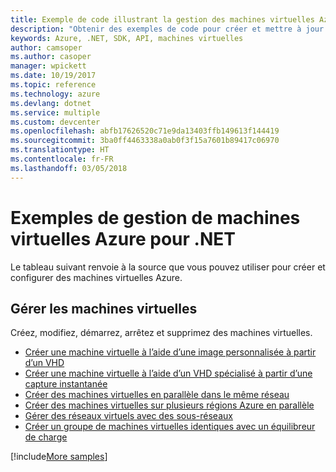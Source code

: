 ```yaml
---
title: Exemple de code illustrant la gestion des machines virtuelles Azure avec .NET
description: "Obtenir des exemples de code pour créer et mettre à jour des machines virtuelles Azure à l’aide de .NET"
keywords: Azure, .NET, SDK, API, machines virtuelles
author: camsoper
ms.author: casoper
manager: wpickett
ms.date: 10/19/2017
ms.topic: reference
ms.technology: azure
ms.devlang: dotnet
ms.service: multiple
ms.custom: devcenter
ms.openlocfilehash: abfb17626520c71e9da13403ffb149613f144419
ms.sourcegitcommit: 3ba0ff4463338a0ab0f3f15a7601b89417c06970
ms.translationtype: HT
ms.contentlocale: fr-FR
ms.lasthandoff: 03/05/2018
---
```

# <a name="azure-virtual-machine-management-samples-for-net"></a>Exemples de gestion de machines virtuelles Azure pour .NET

Le tableau suivant renvoie à la source que vous pouvez utiliser pour créer et configurer des machines virtuelles Azure.

## <a name="manage-virtual-machines"></a>Gérer les machines virtuelles

Créez, modifiez, démarrez, arrêtez et supprimez des machines virtuelles.

* [Créer une machine virtuelle à l’aide d’une image personnalisée à partir d’un VHD](https://github.com/Azure-Samples/managed-disk-dotnet-create-virtual-machine-using-custom-image-from-VHD)
* [Créer une machine virtuelle à l’aide d’un VHD spécialisé à partir d’une capture instantanée](https://github.com/Azure-Samples/managed-disk-dotnet-create-virtual-machine-using-specialized-disk-from-snapshot)
* [Créer des machines virtuelles en parallèle dans le même réseau](https://github.com/Azure-Samples/compute-dotnet-manage-virtual-machines-with-network-in-parallel)
* [Créer des machines virtuelles sur plusieurs régions Azure en parallèle](https://github.com/Azure-Samples/compute-dotnet-create-virtual-machines-across-regions-in-parallel)
* [Gérer des réseaux virtuels avec des sous-réseaux](https://github.com/Azure-Samples/network-dotnet-manage-virtual-network)
* [Créer un groupe de machines virtuelles identiques avec un équilibreur de charge](https://github.com/Azure-Samples/compute-dotnet-manage-virtual-machine-scale-sets)

[!include[More samples](includes/more-samples.md)]
